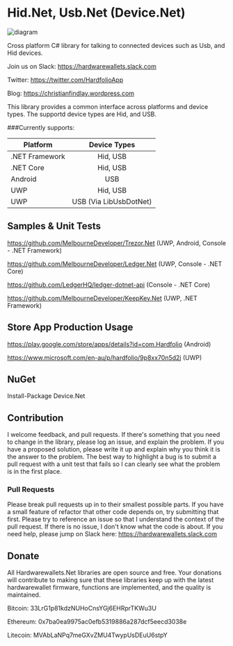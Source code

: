 # Hid.Net, Usb.Net (Device.Net)

![diagram](https://github.com/MelbourneDeveloper/Device.Net/blob/master/Diagram.png)

Cross platform C# library for talking to connected devices such as Usb, and Hid devices.

Join us on Slack:
https://hardwarewallets.slack.com

Twitter:
https://twitter.com/HardfolioApp

Blog:
https://christianfindlay.wordpress.com

This library provides a common interface across platforms and device types. The supportd device types are Hid, and USB. 

###Currently supports:

| Platform | Device Types |
| ------------- |:-------------:|
| .NET Framework     | Hid, USB |
| .NET Core      | Hid, USB  |
| Android | USB |
| UWP | Hid, USB   |
| UWP | USB (Via LibUsbDotNet)  |

## Samples & Unit Tests

https://github.com/MelbourneDeveloper/Trezor.Net (UWP, Android, Console - .NET Framework)

https://github.com/MelbourneDeveloper/Ledger.Net (UWP, Console - .NET Core)

https://github.com/LedgerHQ/ledger-dotnet-api (Console - .NET Core)

https://github.com/MelbourneDeveloper/KeepKey.Net (UWP, .NET Framework)

## Store App Production Usage

https://play.google.com/store/apps/details?id=com.Hardfolio (Android)

https://www.microsoft.com/en-au/p/hardfolio/9p8xx70n5d2j (UWP)

## NuGet
Install-Package Device.Net

## Contribution

I welcome feedback, and pull requests. If there's something that you need to change in the library, please log an issue, and explain the problem. If you have a proposed solution, please write it up and explain why you think it is the answer to the problem. The best way to highlight a bug is to submit a pull request with a unit test that fails so I can clearly see what the problem is in the first place.

### Pull Requests

Please break pull requests up in to their smallest possible parts. If you have a small feature of refactor that other code depends on, try submitting that first. Please try to reference an issue so that I understand the context of the pull request. If there is no issue, I don't know what the code is about. If you need help, please jump on Slack here: https://hardwarewallets.slack.com

## Donate

All Hardwarewallets.Net libraries are open source and free. Your donations will contribute to making sure that these libraries keep up with the latest hardwarewallet firmware, functions are implemented, and the quality is maintained.

Bitcoin: 33LrG1p81kdzNUHoCnsYGj6EHRprTKWu3U

Ethereum: 0x7ba0ea9975ac0efb5319886a287dcf5eecd3038e

Litecoin: MVAbLaNPq7meGXvZMU4TwypUsDEuU6stpY
